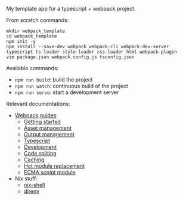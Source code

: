 My template app for a typescript + webpack project.

From scratch commands:

```
mkdir webpack_template
cd webpack_template
npm init -y
npm install --save-dev webpack webpack-cli webpack-dev-server typescript ts-loader style-loader css-loader html-webpack-plugin
vim package.json webpack.config.js tsconfig.json
```

Available commands:
- `npm run build`: build the project
- `npm run watch`: continuous build of the project
- `npm run serve`: start a development server


Relevant documentations:
- [Webpack guides](https://webpack.js.org/guides/):
  - [Getting started](https://webpack.js.org/guides/getting-started/)
  - [Asset management](https://webpack.js.org/guides/asset-management/)
  - [Output management](https://webpack.js.org/guides/output-management/)
  - [Typescript](https://webpack.js.org/guides/typescript/)
  - [Development](https://webpack.js.org/guides/development/)
  - [Code spliting](https://webpack.js.org/guides/code-splitting/)
  - [Caching](https://webpack.js.org/guides/caching/)
  - [Hot module replacement](https://webpack.js.org/guides/hot-module-replacement/)
  - [ECMA scnipt module](https://webpack.js.org/guides/ecma-script-modules/)
- Nix stuff:
  - [nix-shell](https://nixos.org/manual/nix/unstable/command-ref/nix-shell.html) 
  - [direnv](https://direnv.net/)